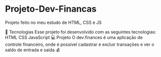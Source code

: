 # Projeto-Dev-Financas
Projeto feito no meu estudo de HTML, CSS e JS


🚀 Tecnologias
Esse projeto foi desenvolvido com as seguintes tecnologias:
HTML
CSS
JavaScript
💻 Projeto
O dev.finances é uma aplicação de controle financeiro, onde é possível cadastrar e excluir transações e ver o saldo de entrada e saída 💰